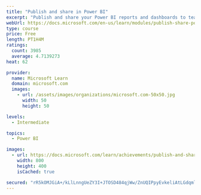 ```yaml
---
title: "Publish and share in Power BI"
excerpt: "Publish and share your Power BI reports and dashboards to teammates in your organization or to everyone on the web."
webUrl: https://docs.microsoft.com/en-us/learn/modules/publish-share-power-bi/
type: course
price: Free
length: PT1H4M
ratings:
  count: 3985
  average: 4.7139273
heat: 62

provider:
  name: Microsoft Learn
  domain: microsoft.com
  images:
    - url: /assets/images/organizations/microsoft.com-50x50.jpg
      width: 50
      height: 50

levels:
  - Intermediate

topics:
  - Power BI

images:
  - url: https://docs.microsoft.com/learn/achievements/publish-and-share-with-power-bi-desktop-social.png
    width: 800
    height: 400
    isCached: true

secured: "rR5kOMJGiA+/kLlLnngUeZY3I+JTOSD484qjWw/ZnUQIPpyEvkeliAtLGdqmlk0x3kAfzm/YgUR8jEx3v5BHs8w6bNcFZZwqR6MyPVgrWwoBvhFKwuOiTN+6erTWgqLJtPjunzTIlBxC6VBzTn92KexVaCyFrXOAnvANFe2d3ELJHhLunK2uCk8z1n14MqY/siJ6tf2qaWjs9wmX29e7RJKgXhLdq6LrhTpBV2F1B/b7+S07p3f2/6Wx1hhXQUCq2RkxbuZPAHY+kaRCiZfRjSGPTjWwMgUFuFRjCWDJ4NtBJu5rBmvvKoB5uUDodTnS7IzJA9HEbdS6HOif8cjSsHWIBYnjaoTf4bcil51Ju2OJxkVGxWaKhb8ctK0x2gisNyUS8JOwjJ6cV1wPp/I4HlhaYlHrfR6o91CIGsz/+yw=;tqbvAoXyeXsLgkNjqk/+dw=="
---
```


